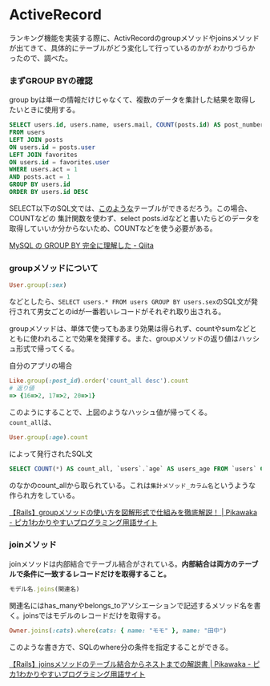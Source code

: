 # ActiveRecord

ランキング機能を実装する際に、ActivRecordのgroupメソッドやjoinsメソッドが出てきて、具体的にテーブルがどう変化して行っているのかが
わかりづらかったので、調べた。

### まずGROUP BYの確認

group byは単一の情報だけじゃなくて、複数のデータを集計した結果を取得したいときに使用する。

```sql
SELECT users.id, users.name, users.mail, COUNT(posts.id) AS post_number, COUNT(favorites.id) AS favorites_number 
FROM users 
LEFT JOIN posts 
ON users.id = posts.user
LEFT JOIN favorites 
ON users.id = favorites.user
WHERE users.act = 1 
AND posts.act = 1 
GROUP BY users.id 
ORDER BY users.id DESC 
```
SELECT以下のSQL文では、[このような](https://gyazo.com/ad51018eba42156d613f21635e0e40d7)テーブルができるだろう。この場合、COUNTなどの
集計関数を使わず、select posts.idなどと書いたらどのデータを取得していいか分からないため、COUNTなどを使う必要がある。

[MySQL の GROUP BY 完全に理解した \- Qiita](https://qiita.com/Go-Noji/items/5baeb790ade4b57126ff)

### groupメソッドについて

```rb
User.group(:sex)
```
などとしたら、```SELECT users.* FROM users GROUP BY users.sex```のSQL文が発行されて男女ごとのidが一番若いレコードがそれぞれ取り出される。

groupメソッドは、単体で使ってもあまり効果は得られず、countやsumなどとともに使われることで効果を発揮する。また、groupメソッドの返り値はハッシュ形式で帰ってくる。


自分のアプリの場合  
```rb
Like.group(:post_id).order('count_all desc').count
# 返り値
=> {16=>2, 17=>2, 20=>1}
```
このようにすることで、上図のようなハッシュ値が帰ってくる。  
```count_all```は、
```rb 
User.group(:age).count
```
によって発行されたSQL文
```sql 
SELECT COUNT(*) AS count_all, `users`.`age` AS users_age FROM `users` GROUP BY `users`.`age
```
のなかのcount_allから取られている。これは```集計メソッド_カラム名```というような作られ方をしている。  

[【Rails】groupメソッドの使い方を図解形式で仕組みを徹底解説！ \| Pikawaka \- ピカ1わかりやすいプログラミング用語サイト](https://pikawaka.com/rails/group)

### joinメソッド

joinメソッドは内部結合でテーブル結合がされている。**内部結合は両方のテーブルで条件に一致するレコードだけを取得すること。**

```rb
モデル名.joins(関連名)
```
関連名にはhas_manyやbelongs_toアソシエーションで記述するメソッド名を書く。joinsではモデルのレコードだけを取得する。

```rb
Owner.joins(:cats).where(cats: { name: "モモ" }, name: "田中")
```
このような書き方で、SQLのwhere分の条件を指定することができる。

[【Rails】joinsメソッドのテーブル結合からネストまでの解説書 \| Pikawaka \- ピカ1わかりやすいプログラミング用語サイト](https://pikawaka.com/rails/joins#%E5%86%85%E9%83%A8%E7%B5%90%E5%90%88%E3%82%92%E7%90%86%E8%A7%A3%E3%81%97%E3%82%88%E3%81%86)
